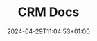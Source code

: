 ---
weight: 999
title: "CRM Docs"
description: ""
icon: "article"
date: "2024-04-29T11:04:53+01:00"
lastmod: "2024-04-29T11:04:53+01:00"
draft: false
toc: true
---